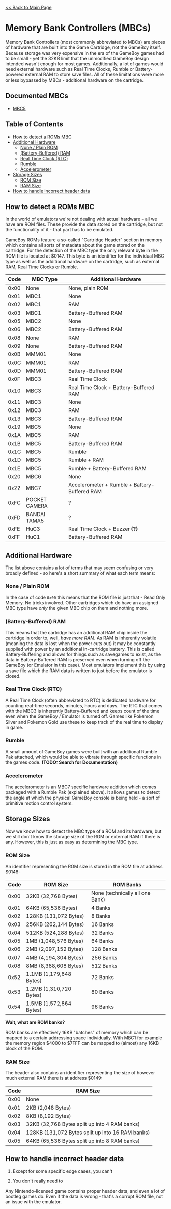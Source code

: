 [<< Back to Main Page](../)

# Memory Bank Controllers (MBCs)

Memory Bank Controllers (most commonly abbreviated to MBCs) are pieces of hardware that are built into the Game Cartridge, not the GameBoy itself. Because storage was very expensive in the era of the GameBoy games had to be small - yet the 32KB limit that the unmodified GameBoy design intended wasn't enough for most games. Additionally, a lot of games would need external hardware such as Real Time Clocks, Rumble or Battery-powered external RAM to store save files. All of these limitations were more or less bypassed by MBCs - additional hardware on the cartridge.

## Documented MBCs

* [MBC5](mbc5)

## Table of Contents

- [How to detect a ROMs MBC](#how-to-detect-a-roms-mbc)
- [Additional Hardware](#additional-hardware)
  * [None / Plain ROM](#none--plain-rom)
  * [(Battery-Buffered) RAM](#battery-buffered-ram)
  * [Real Time Clock (RTC)](#real-time-clock-rtc)
  * [Rumble](#rumble)
  * [Accelerometer](#accelerometer)
- [Storage Sizes](#storage-sizes)
  * [ROM Size](#rom-size)
  * [RAM Size](#ram-size)
- [How to handle incorrect header data](#how-to-handle-incorrect-header-data)

## How to detect a ROMs MBC

In the world of emulators we're not dealing with actual hardware - all we have are ROM files. These provide the data stored on the cartridge, but not the functionality of it - that part has to be emulated.

GameBoy ROMs feature a so-called "Cartridge Header" section in memory which contains all sorts of metadata about the game stored on the cartridge. For the detection of the MBC type the only relevant byte in the ROM file is located at $0147. This byte is an identifier for the individual MBC type as well as the additional hardware on the cartridge, such as external RAM, Real Time Clocks or Rumble.

| **Code** | **MBC Type**  | **Additional Hardware**                       |
| -------- | ------------- | --------------------------------------------- |
| 0x00     | None          | None, plain ROM                               |
| 0x01     | MBC1          | None                                          |
| 0x02     | MBC1          | RAM                                           |
| 0x03     | MBC1          | Battery-Buffered RAM                          |
| 0x05     | MBC2          | None                                          |
| 0x06     | MBC2          | Battery-Buffered RAM                          |
| 0x08     | None          | RAM                                           |
| 0x09     | None          | Battery-Buffered RAM                          |
| 0x0B     | MMM01         | None                                          |
| 0x0C     | MMM01         | RAM                                           |
| 0x0D     | MMM01         | Battery-Buffered RAM                          |
| 0x0F     | MBC3          | Real Time Clock                               |
| 0x10     | MBC3          | Real Time Clock + Battery-Buffered RAM        |
| 0x11     | MBC3          | None                                          |
| 0x12     | MBC3          | RAM                                           |
| 0x13     | MBC3          | Battery-Buffered RAM                          |
| 0x19     | MBC5          | None                                          |
| 0x1A     | MBC5          | RAM                                           |
| 0x1B     | MBC5          | Battery-Buffered RAM                          |
| 0x1C     | MBC5          | Rumble                                        |
| 0x1D     | MBC5          | Rumble + RAM                                  |
| 0x1E     | MBC5          | Rumble + Battery-Buffered RAM                 |
| 0x20     | MBC6          | None                                          |
| 0x22     | MBC7          | Accelerometer + Rumble + Battery-Buffered RAM |
| 0xFC     | POCKET CAMERA | ?                                             |
| 0xFD     | BANDAI TAMA5  | ?                                             |
| 0xFE     | HuC3          | Real Time Clock + Buzzer **(?)**              |
| 0xFF     | HuC1          | Battery-Buffered RAM                          |

## Additional Hardware

The list above contains a lot of terms that may seem confusing or very broadly defined - so here's a short summary of what each term means:

### None / Plain ROM

In the case of code `0x00` this means that the ROM file is just that - Read Only Memory. No tricks involved. Other cartridges which do have an assigned MBC type have *only* the given MBC chip on them and nothing more.

### (Battery-Buffered) RAM

This means that the cartridge has an additional RAM chip inside the cartridge in order to, well, *have more RAM.* As RAM is inherently volatile (meaning the data is lost when the power cuts out) it may be constantly supplied with power by an additional in-cartridge battery. This is called Battery-Buffering and allows for things such as savegames to exist, as the data in Battery-Buffered RAM is preserved even when turning off the GameBoy (or Emulator in this case). Most emulators implement this by using a save file which the RAM data is written to just before the emulator is closed.

### Real Time Clock (RTC)

A Real Time Clock (often abbreviated to RTC) is dedicated hardware for counting real-time seconds, minutes, hours and days. The RTC that comes with the MBC3 is inherently Battery-Buffered and keeps count of the time even when the GameBoy / Emulator is turned off. Games like Pokemon Silver and Pokemon Gold use these to keep track of the real time to display in game.

### Rumble

A small amount of GameBoy games were built with an additional Rumble Pak attached, which would be able to vibrate through specific functions in the games code. **(TODO: Search for Documentation)**

### Accelerometer

The accelerometer is an MBC7 specific hardware addition which comes packaged with a Rumble Pak (explained above). It allows games to detect the angle at which the physical GameBoy console is being held - a sort of primitive motion control system.

## Storage Sizes

Now we know how to detect the MBC type of a ROM and its hardware, but we still don't know the storage size of the ROM or external RAM if there is any. However, this is just as easy as determining the MBC type.

### ROM Size

An identifier representing the ROM size is stored in the ROM file at address $0148:

| **Code** | **ROM Size**            | **ROM Banks**                   |
| -------- | ----------------------- | ------------------------------- |
| 0x00     | 32KB (32,768 Bytes)     | None (technically all one Bank) |
| 0x01     | 64KB (65,536 Bytes)     | 4 Banks                         |
| 0x02     | 128KB (131,072 Bytes)   | 8 Banks                         |
| 0x03     | 256KB (262,144 Bytes)   | 16 Banks                        |
| 0x04     | 512KB (524,288 Bytes)   | 32 Banks                        |
| 0x05     | 1MB (1,048,576 Bytes)   | 64 Banks                        |
| 0x06     | 2MB (2,097,152 Bytes)   | 128 Banks                       |
| 0x07     | 4MB (4,194,304 Bytes)   | 256 Banks                       |
| 0x08     | 8MB (8,388,608 Bytes)   | 512 Banks                       |
| 0x52     | 1.1MB (1,179,648 Bytes) | 72 Banks                        |
| 0x53     | 1.2MB (1,310,720 Bytes) | 80 Banks                        |
| 0x54     | 1.5MB (1,572,864 Bytes) | 96 Banks                        |

**Wait, what are ROM banks?**

ROM banks are effectively 16KB "batches" of memory which can be mapped to a certain addressing space individually. With MBC1 for example the memory region $4000 to $7FFF can be mapped to (almost) any 16KB block of the ROM.

### RAM Size

The header also contains an identifier representing the size of however much external RAM there is at address $0149:

| **Code** | **RAM Size**                                     |
| -------- | ------------------------------------------------ |
| 0x00     | None                                             |
| 0x01     | 2KB (2,048 Bytes)                                |
| 0x02     | 8KB (8,192 Bytes)                                |
| 0x03     | 32KB (32,768 Bytes split up into 4 RAM banks)    |
| 0x04     | 128KB (131,072 Bytes split up into 16 RAM banks) |
| 0x05     | 64KB (65,536 Bytes split up into 8 RAM banks)    |

## How to handle incorrect header data

1) Except for some specific edge cases, you can't

2) You don't really need to

Any Nintendo-licensed game contains proper header data, and even a lot of bootleg games do. Even if the data is wrong - that's a corrupt ROM file, not an issue with the emulator.